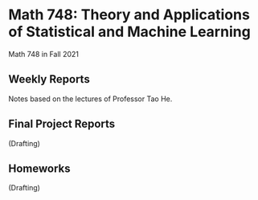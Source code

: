 # Math 748: Theory and Applications of Statistical and Machine Learning
Math 748 in Fall 2021
## Weekly Reports
Notes based on the lectures of Professor Tao He.
## Final Project Reports
(Drafting)
## Homeworks
(Drafting)
